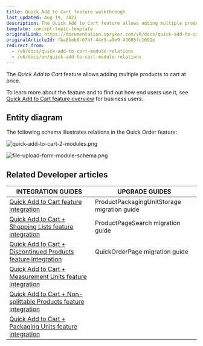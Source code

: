 ```yaml
---
title: Quick Add to Cart feature walkthrough
last_updated: Aug 19, 2021
description: The Quick Add to Cart feature allows adding multiple products to cart at once
template: concept-topic-template
originalLink: https://documentation.spryker.com/v6/docs/quick-add-to-cart-module-relations
originalArticleId: fba8beb6-674f-44e5-a9e9-43685fc1691e
redirect_from:
  - /v6/docs/quick-add-to-cart-module-relations
  - /v6/docs/en/quick-add-to-cart-module-relations
---
```


The _Quick Add to Cart_ feature allows adding multiple products to cart at once.


To learn more about the feature and to find out how end users use it, see [Quick Add to Cart feature overview](/docs/scos/user/features/{{page.version}}/quick-add-to-cart-feature-overview.html) for business users.


## Entity diagram

The following schema illustrates relations  in the Quick Order feature:

<div class="width-100">

![quick-add-to-cart-2-modules.png](https://spryker.s3.eu-central-1.amazonaws.com/docs/Features/Shopping+Cart/Cart/Quick+Order/Quick+Order+Feature+Overview/quick-add-to-cart-2-modules.png)

</div>

<div class="width-100">

![file-upload-form-module-schema.png](https://spryker.s3.eu-central-1.amazonaws.com/docs/Features/Shopping+Cart/Cart/Quick+Order/Quick+Order+Feature+Overview/file-upload-form-module-schema.png)

</div>


## Related Developer articles

| INTEGRATION GUIDES  | UPGRADE GUIDES |
|---|---|
| [Quick Add to Cart feature integration](/docs/scos/dev/feature-integration-guides/{{page.version}}/quick-add-to-cart-feature-integration.html) | ProductPackagingUnitStorage migration guide |
| [Quick Add to Cart + Shopping Lists feature integration](/docs/scos/dev/feature-integration-guides/{{page.version}}/quick-add-to-cart-shopping-lists-feature-integration.html) | ProductPageSearch migration guide |
| [Quick Add to Cart + Discontinued Products feature integration](/docs/scos/dev/feature-integration-guides/{{page.version}}/quick-add-to-cart-discontinued-products-feature-integration.html) | QuickOrderPage migration guide |
| [Quick Add to Cart + Measurement Units feature integration](/docs/scos/dev/feature-integration-guides/{{page.version}}/quick-add-to-cart-measurement-units-feature-integration.html) |  |
| [Quick Add to Cart + Non-splittable Products feature integration](/docs/scos/dev/feature-integration-guides/{{page.version}}/quick-add-to-cart-non-splittable-products-feature-integration.html) |  |
| [Quick Add to Cart + Packaging Units feature integration](/docs/scos/dev/feature-integration-guides/{{page.version}}/quick-add-to-cart-packaging-units-feature-integration.html) |  |
